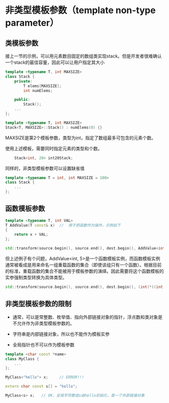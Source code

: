 # 非类型模板参数（template non-type parameter）

## 类模板参数

接上一节的示例，可以用元素数目固定的数组类实现stack。但是开发者很难确认一个stack的最佳容量，因此可以让用户指定其大小

```cpp
template <typename T, int MAXSIZE>
class Stack {
    private:
        T elems[MAXSIZE];
        int numElems;

    public:
        Stack();
    ...
};

template <typename T, int MAXSIZE>
Stack<T, MAXSIZE>::Stack() : numElems(0) {}
```

MAXSIZE是第2个模板参数，类型为int，指定了数组最多可包含的元素个数。

使用上述模板，需要同时指定元素的类型和个数。

```cpp
    Stack<int, 20> int20Stack;
```

同样的，非类型模板参数可以设置缺省值

```cpp
template <typename T = int, int MAXSIZE = 100>
class Stack {
    ...
};
```

## 函数模板参数

```cpp
template <typename T, int VAL>
T AddValue(T const& x)  //  用于把函数作为操作，示例如下
{
    return x + VAL;
};

std::transform(source.begin(), source.end(), dest.begin(), AddValue<int, 5>);    // 源集合中每个元素都加5，然后将值存入目标集合
```

但上述例子有个问题，AddValue<int, 5>是一个函数模板实例，而函数模板实例通常被看成是用来命名一组重载函数的集合（即使该组只有一个函数）。根据目前的标准，重载函数的集合不能被用于模板参数的演绎。因此需要将这个函数模板的实参强制类型转换为具体类型。

```cpp
std::transform(source.begin(), source.end(), dest.begin(), (int(*)(int const &))AddValue<int, 5>) 
```

## 非类型模板参数的限制

* 通常，可以是常整数、枚举值、指向外部链接对象的指针，浮点数和类对象是不允许作为非类型模板参数的。

* 字符串是内部链接对象，所以也不能作为模板实参

* 全局指针也不可以作为模板参数

```cpp
template <char const *name>
class MyClass {
    ...
};

MyClass<"hello"> x;     // ERROR!!!

extern char const s[] = "hello";

MyClass<s> x;   // OK，全局字符数组s由hello初始化，是一个外部链接对象
```
